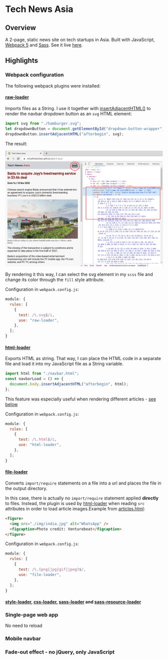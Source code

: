 # Tech News Asia

## Overview

A 2-page, static news site on tech startups in Asia. Built with JavaScript, [Webpack 5](https://webpack.js.org/) and [Sass](https://sass-lang.com/). See it live [here](https://mihailthebuilder.github.io/tech-asia/).

## Highlights

### Webpack configuration

The following webpack plugins were installed:

#### [raw-loader](https://webpack.js.org/loaders/raw-loader/)

Imports files as a String. I use it together with [insertAdjacentHTML()](https://developer.mozilla.org/en-US/docs/Web/API/Element/insertAdjacentHTML) to render the navbar dropdown button as an `svg` HTML element:

```js
import svg from "./hamburger.svg";
let dropdownButton = document.getElementById("dropdown-button-wrapper");
dropdownButton.insertAdjacentHTML("afterbegin", svg);
```

The result:

![svg](./demo/svg.png)

By rendering it this way, I can select the svg element in my `scss` file and change its color through the `fill` style attribute.

Configuration in `webpack.config.js`:

```js
module: {
  rules: [
    {
      test: /\.svg$/i,
      use: "raw-loader",
    },
  ];
}
```

#### [html-loader](https://webpack.js.org/loaders/html-loader/)

Exports HTML as string. That way, I can place the HTML code in a separate file and load it into my JavaScript file as a String variable.

```js
import html from "./navbar.html";
const navbarLoad = () => {
  document.body.insertAdjacentHTML("afterbegin", html);
};
```

This feature was especially useful when rendering different articles - [see below](.......)

Configuration in `webpack.config.js`:

```js
module: {
  rules: [
    {
      test: /\.html$/i,
      use: "html-loader",
    },
  ];
}
```

#### [file-loader](https://webpack.js.org/loaders/file-loader/)

Converts `import/require` statements on a file into a url and places the file in the output directory.

In this case, there is actually no `import/require` statement applied **directly** to files. Instead, the plugin is used by [html-loader](#html-loader) when reading `src` attributes in order to load article images.Example from [articles.html](./components/articles/articles.html):

```html
<figure>
  <img src="./img/india.jpg" alt="WhatsApp" />
  <figcaption>Photo credit: Venturebeat</figcaption>
</figure>
```

Configuration in `webpack.config.js`:

```js
module: {
  rules: [
    {
      test: /\.(png|jpg|gif|jpeg)$/,
      use: "file-loader",
    },
  ];
}
```

#### [style-loader](https://webpack.js.org/loaders/style-loader/), [css-loader](https://webpack.js.org/loaders/css-loader/), [sass-loader](https://webpack.js.org/loaders/sass-loader/) and [sass-resource-loader](https://github.com/shakacode/sass-resources-loader)

### Single-page web app

No need to reload

### Mobile navbar

### Fade-out effect - no jQuery, only JavaScript
